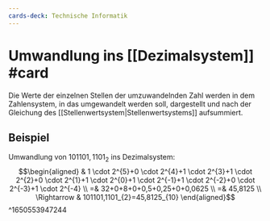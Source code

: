 ```yaml
---
cards-deck: Technische Informatik
---
```


# Umwandlung ins [[Dezimalsystem]] #card 
Die Werte der einzelnen Stellen der umzuwandelnden Zahl werden in dem Zahlensystem, in das umgewandelt werden soll, dargestellt und nach der Gleichung  des [[Stellenwertsystem|Stellenwertsystems]] aufsummiert.
## Beispiel
Umwandlung von $101101,1101_{2}$ ins Dezimalsystem:
$$\begin{aligned}
& 1 \cdot 2^{5}+0 \cdot 2^{4}+1 \cdot 2^{3}+1 \cdot 2^{2}+0 \cdot 2^{1}+1 \cdot 2^{0}+1 \cdot 2^{-1}+1 \cdot 2^{-2}+0 \cdot 2^{-3}+1 \cdot 2^{-4} \\
=& 32+0+8+0+0,5+0,25+0+0,0625 \\
=& 45,8125 \\
\Rightarrow & 101101,1101_{2}=45,8125_{10}
\end{aligned}$$
^1650553947244
